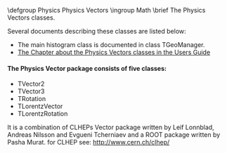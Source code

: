 \defgroup Physics Physics Vectors
\ingroup Math
\brief The Physics Vectors classes.

Several documents describing these classes are listed below:

  - The main histogram class is documented in class TGeoManager.
  - [The Chapter about the Physics Vectors classes in the Users Guide](https://root.cern.ch/root/htmldoc/guides/users-guide/ROOTUsersGuide.html#physics-vectors)

#### The Physics Vector package consists of five classes:
  - TVector2
  - TVector3
  - TRotation
  - TLorentzVector
  - TLorentzRotation

It is a combination of CLHEPs Vector package written by
Leif Lonnblad, Andreas Nilsson and Evgueni Tcherniaev
and a ROOT package written by Pasha Murat.
for CLHEP see:  http://www.cern.ch/clhep/
